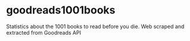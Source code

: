 # goodreads1001books
Statistics about the 1001 books to read before you die. Web scraped and extracted from Goodreads API
